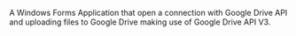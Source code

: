 A Windows Forms Application that open a connection with Google Drive API and uploading files to Google Drive making use of Google Drive API V3.
